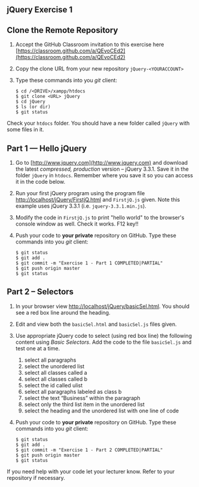 ## jQuery Exercise 1


## Clone the Remote Repository


1.	Accept the GitHub Classroom invitation to this exercise here [https://classroom.github.com/a/QEvoCEd2](https://classroom.github.com/a/QEvoCEd2)

1.	Copy the clone URL from your new repository ``jQuery-<YOURACCOUNT>``

1.	Type these commands into you *git* client:

	```
	$ cd /<DRIVE>/xampp/htdocs   
	$ git clone <URL> jQuery
	$ cd jQuery
	$ ls (or dir)
	$ git status

	```

Check your ``htdocs`` folder.  You should have a new folder called ``jQuery`` with some files in it.


## Part 1 — Hello jQuery

1.	Go to [http://www.jquery.com](http://www.jquery.com) and download the latest *compressed, production* version – jQuery 3.3.1. Save it in the folder ``jQuery`` in ``htdocs``.  Remember where you save it so you can access it in the code below.
	
	
1.	Run your first jQuery program using the program file [http://localhost/jQuery/FirstjQ.html](http://localhost/jQuery/FirstjQ.html) and ``FirstjQ.js`` given.  Note this example uses jQuery 3.3.1 (i.e. ``jquery-3.3.1.min.js``).


1.	Modify the code in ``FirstjQ.js`` to print "hello world" to the browser's console window as well.  Check it works.  F12 key!!


1.	Push your code to **your private** repository on GitHub.  Type these commands into you *git* client:

	```
	$ git status
	$ git add .
	$ git commit -m "Exercise 1 - Part 1 COMPLETED|PARTIAL"
	$ git push origin master
	$ git status

	```


## Part 2 – Selectors

1.	In your browser view [http://localhost/jQuery/basicSel.html](http://localhost/jQuery/basicSel.html).  You should see a red box line around the heading.

1.	Edit and view both the ``basicSel.html`` and ``basicSel.js`` files given.

1.	Use appropriate jQuery code to select (using red box line) the following content using *Basic Selectors*. Add the code to the file ``basicSel.js`` and test one at a time.

	1.	select all paragraphs
	1.	select the unordered list
	1.	select all classes called a
	1.	select all classes called b
	1.	select the id called ulist
	1.	select all paragraphs labeled as class b
	1.	select the text “Business” within the paragraph
	1.	select only the third list item in the unordered list
	1.	select the heading and the unordered list with one line of code


1.	Push your code to **your private** repository on GitHub.  Type these commands into you *git* client:

	```
	$ git status
	$ git add .
	$ git commit -m "Exercise 1 - Part 2 COMPLETED|PARTIAL"
	$ git push origin master
	$ git status

	```

If you need help with your code let your lecturer know.  Refer to your repository if necessary.

